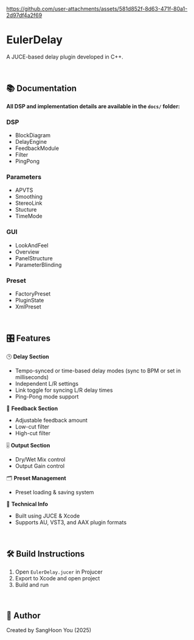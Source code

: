 https://github.com/user-attachments/assets/581d852f-8d63-471f-80a1-2d97df4a2f69



# EulerDelay
A JUCE-based delay plugin developed in C++.

<br>

## 📚 Documentation
**All DSP and implementation details are available in the `docs/` folder:**


### DSP
- BlockDiagram
- DelayEngine
- FeedbackModule
- Filter
- PingPong

### Parameters
- APVTS
- Smoothing
- StereoLink
- Stucture
- TimeMode

### GUI
- LookAndFeel
- Overview
- PanelStructure
- ParameterBlinding

### Preset
- FactoryPreset
- PluginState
- XmlPreset
 
<br>

## 🎛️ Features

🕒 **Delay Section**
- Tempo-synced or time-based delay modes (sync to BPM or set in milliseconds)
- Independent L/R settings
- Link toggle for syncing L/R delay times
- Ping-Pong mode support

🔁 **Feedback Section**
- Adjustable feedback amount
- Low-cut filter
- High-cut filter

🎚️ **Output Section**
- Dry/Wet Mix control
- Output Gain control

🗂️ **Preset Management**
- Preset loading & saving system

🧰 **Technical Info**
- Built using JUCE & Xcode
- Supports AU, VST3, and AAX plugin formats

<br>

## 🛠 Build Instructions
1. Open `EulerDelay.jucer` in Projucer
2. Export to Xcode and open project
3. Build and run

<br>

## 🔗 Author
Created by SangHoon You (2025)
